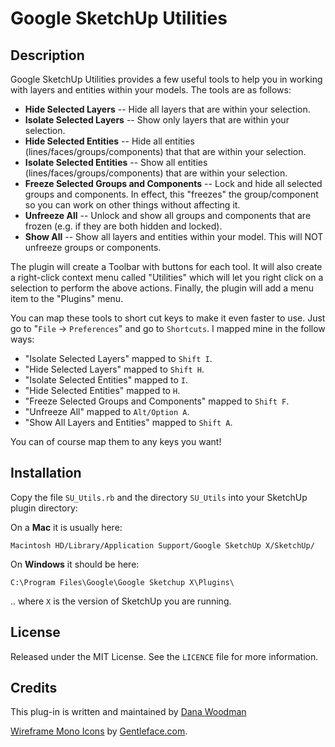 # Google SketchUp Utilities

## Description

Google SketchUp Utilities provides a few useful tools to help you in working with layers and entities within your models. The tools are as follows:

- **Hide Selected Layers** -- Hide all layers that are within your selection.
- **Isolate Selected Layers** -- Show only layers that are within your selection.
- **Hide Selected Entities** -- Hide all entities (lines/faces/groups/components) that that are within your selection.
- **Isolate Selected Entities** -- Show all entities (lines/faces/groups/components) that are within your selection.
- **Freeze Selected Groups and Components** -- Lock and hide all selected groups and components. In effect, this "freezes" the group/component so you can work on other things without affecting it.
- **Unfreeze All** -- Unlock and show all groups and components that are frozen (e.g. if they are both hidden and locked).
- **Show All** -- Show all layers and entities within your model. This will NOT unfreeze groups or components.

The plugin will create a Toolbar with buttons for each tool. It will also create a right-click context menu called "Utilities" which will let you right click on a selection to perform the above actions. Finally, the plugin will add a menu item to the "Plugins" menu.

You can map these tools to short cut keys to make it even faster to use. Just go to "`File` -> `Preferences`" and go to `Shortcuts`. I mapped mine in the follow ways:

- "Isolate Selected Layers" mapped to `Shift I`.
- "Hide Selected Layers" mapped to `Shift H`.
- "Isolate Selected Entities" mapped to `I`.
- "Hide Selected Entities" mapped to `H`.
- "Freeze Selected Groups and Components"  mapped to `Shift F`.
- "Unfreeze All" mapped to `Alt/Option A`.
- "Show All Layers and Entities" mapped to `Shift A`.

You can of course map them to any keys you want!

## Installation

Copy the file `SU_Utils.rb` and the directory `SU_Utils` into your SketchUp plugin directory:

On a **Mac** it is usually here:

    Macintosh HD/Library/Application Support/Google SketchUp X/SketchUp/

On **Windows** it should be here:

    C:\Program Files\Google\Google Sketchup X\Plugins\

.. where `X` is the version of SketchUp you are running.


## License

Released under the MIT License. See the `LICENCE` file for more information.


## Credits

This plug-in is written and maintained by [Dana Woodman](dana@danawoodman.com)

[Wireframe Mono Icons](http://www.iconfinder.com/search/?q=iconset%3Acc_mono_icon_set) by [Gentleface.com](http://www.gentleface.com/).
